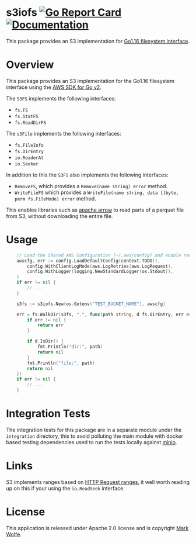 # s3iofs [![Go Report Card](https://goreportcard.com/badge/github.com/wolfeidau/s3iofs)](https://goreportcard.com/report/github.com/wolfeidau/s3iofs) [![Documentation](https://godoc.org/github.com/wolfeidau/s3iofs?status.svg)](https://godoc.org/github.com/wolfeidau/s3iofs)

This package provides an S3 implementation for [Go1.16 filesystem interface](https://tip.golang.org/doc/go1.16#fs).

# Overview

This package provides an S3 implementation for the Go1.16 filesystem interface using the [AWS SDK for Go v2](https://github.com/aws/aws-sdk-go-v2).

The `S3FS` implements the following interfaces:

- `fs.FS`
- `fs.StatFS`
- `fs.ReadDirFS`

The `s3File` implements the following interfaces:

- `fs.FileInfo`
- `fs.DirEntry`
- `io.ReaderAt`
- `io.Seeker`

In addition to this the `S3FS` also implements the following interfaces:

- `RemoveFS`, which provides a `Remove(name string) error` method.
- `WriteFileFS` which provides a `WriteFile(name string, data []byte, perm fs.FileMode) error` method.

This enables libraries such as [apache arrow](https://arrow.apache.org/) to read parts of a parquet file from S3, without downloading the entire file.
# Usage 

```go
	// Load the Shared AWS Configuration (~/.aws/config) and enable request logging
	awscfg, err := config.LoadDefaultConfig(context.TODO(),
		config.WithClientLogMode(aws.LogRetries|aws.LogRequest),
		config.WithLogger(logging.NewStandardLogger(os.Stdout)),
	)
	if err != nil {
		// ...
	}

	s3fs := s3iofs.New(os.Getenv("TEST_BUCKET_NAME"), awscfg)

	err = fs.WalkDir(s3fs, ".", func(path string, d fs.DirEntry, err error) error {
		if err != nil {
			return err
		}

		if d.IsDir() {
			fmt.Println("dir:", path)
			return nil
		}
		fmt.Println("file:", path)
		return nil
	})
	if err != nil {
		// ...
	}
```

# Integration Tests

The integration tests for this package are in a separate module under the `integration`	directory, this to avoid polluting the main module with docker based testing dependencies used to run the tests locally against [minio](https://min.io/).

# Links

S3 implements ranges based on [HTTP Request ranges](https://developer.mozilla.org/en-US/docs/Web/HTTP/Range_requests), it well worth reading up on this if your using the `io.ReadSeek` interface.

# License

This application is released under Apache 2.0 license and is copyright [Mark Wolfe](https://www.wolfe.id.au).
